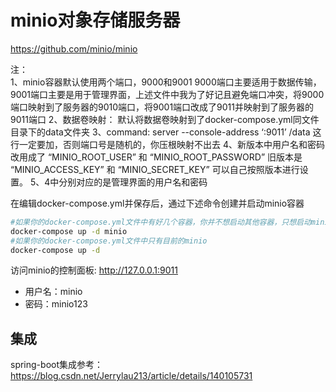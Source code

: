 # minio对象存储服务器

https://github.com/minio/minio


注：    
1、minio容器默认使用两个端口，9000和9001 9000端口主要适用于数据传输，9001端口主要是用于管理界面，上述文件中我为了好记且避免端口冲突，将9000端口映射到了服务器的9010端口，将9001端口改成了9011并映射到了服务器的9011端口
2、数据卷映射： 默认将数据卷映射到了docker-compose.yml同文件目录下的data文件夹
3、command: server --console-address ‘:9011’ /data 这行一定要加，否则端口号是随机的，你压根映射不出去
4、新版本中用户名和密码改用成了 “MINIO_ROOT_USER” 和 “MINIO_ROOT_PASSWORD” 旧版本是 “MINIO_ACCESS_KEY” 和 “MINIO_SECRET_KEY” 可以自己按照版本进行设置。
5、4中分别对应的是管理界面的用户名和密码

在编辑docker-compose.yml并保存后，通过下述命令创建并启动minio容器

```bash
#如果你的docker-compose.yml文件中有好几个容器，你并不想启动其他容器，只想启动minio
docker-compose up -d minio
#如果你的docker-compose.yml文件中只有目前的minio
docker-compose up -d 
```

访问minio的控制面板:
http://127.0.0.1:9011

- 用户名：minio
- 密码：minio123

## 集成
spring-boot集成参考：
https://blog.csdn.net/Jerrylau213/article/details/140105731

